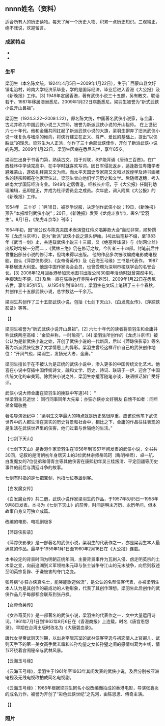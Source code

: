 ## nnnn姓名（资料）

适合所有人的历史读物。每天了解一个历史人物、积累一点历史知识。三观端正，绝不戏说，欢迎留言。  

### 成就特点

- ​
- ​


### 生平

梁羽生（本名陈文统，1924年4月5日－2009年1月22日），生于广西蒙山县文圩镇屯治村，岭南大学经济系毕业，学的是国际经济，毕业后进入香港《大公报》及《新晚报》工作。[3] 1949年定居香港，著有武侠小说三十五部，另有散文、联话若干。1987年移居澳洲悉尼。2009年1月22日病逝悉尼。梁羽生被誉为“新式武侠小说开山鼻祖”。



梁羽生（1924.3.22~2009.1.22），原名陈文统，中国著名武侠小说家，与金庸、古龙并称为中国武侠小说三大宗师，被誉为新派武侠小说的开山祖师。
在上世纪六七十年代，他和金庸共同扛起了新派武侠小说的大旗，梁羽生摒弃了旧派武侠小说一味复仇与嗜杀的倾向，将侠行建立在正义、尊严、爱民的基础上，提出“以侠胜武”的理念。梁羽生为人正派，创作了三十余部武侠佳作，开创了新派武侠小说的先河。2009年1月22日，梁羽生因病在悉尼去世，享年85岁。



梁羽生出身于书香门第，熟读古文、擅于对联，8岁能背诵《唐诗三百首》。在广西桂林中学读完高中，在中学时就喜欢写词。因日军侵扰返乡，适逢数位粤籍学者避难蒙山，遂依礼拜简又文为师。而太平天国史专家简又文和以敦煌学及诗书画著名的饶宗颐都在他家里住过，梁羽生曾向他们学习历史和文学。后随师返穗，考入岭南大学国际经济专业。1949年定居香港，经校长介绍，于《大公报》任副刊助理编辑，迅即提正，并成为社评委员会之成员。次年底，调入附属《大公报》的《新晚报》工作。

1954年　三十岁 ；1月18日，被罗孚说服，决定创作武侠小说；19日，《新晚报》预告“本报增刊武侠小说”；20日，《新晚报》发表《龙虎斗京华》，署名“梁羽生”。8月1日，《龙虎斗京华》刊毕；

1954年初，因“吴公仪与陈克夫国术表演暨红伶义唱筹款大会”轰动非常，顺势撰写《龙虎斗京华》，是为“新派”武侠小说之源头伊始。[4]此后笔耕不缀，至1983年《武当一剑》止，共连载武侠小说三十三部，又《绝塞传烽录》与《剑网尘丝》出版时均被一分而二 ，《武林三绝》仍在修订之故，今传者三十四部。封笔前后并曾推出部分小说的修订本，但均未得以出版。
他的作品多次被改编成电影或电视剧，自认《萍踪侠影录》、《女帝奇英传》及《云海玉弓缘》三书是代表作。
1987年移居澳大利亚。他是中国作家协会会员，也曾受聘为深圳市楹联学会的名誉会长。[3] 2006年12月回香港参加天地图书出版公司30周年活动时就曾突然中风，手脚活动不便。[3] 及后一直在陈秉达疗养院中疗养[5]，2009年1月22日在悉尼去世，享年85岁[5]。
从1954年到1984年，梁羽生在文坛上笔耕了三十个春秋，共创作三十五部武侠小说，总字数达一千余万。

梁羽生共创作了三十五部武侠小说，包括《七剑下天山》、《白发魔女传》、《萍踪侠影录》等等。

【】

梁羽生被誉为“新式武侠小说开山鼻祖”。[2] 六七十年代的读者将梁羽生和金庸并称武侠两座高峰：“金梁并称，一时瑜亮”。[4] 梁羽生所创作的《龙虎斗京华》被公认为是新武侠小说之始，开创了武侠小说的一代新风，后以《萍踪侠影录》等名著为新派武侠绽放了文学情思上的异彩。梁羽生曾经这样评价自己的武侠创作地位：“开风气也，梁羽生，发扬光大者，金庸。”

梁羽生擅长于在不被认为是正统的武侠小说中，渗入更多的中国传统文化艺术。他喜在小说中穿插中国传统诗文，融和文学、历史、诗词、联语于一炉，迎合了中国传统文化的审美观。除武侠小说之外，梁羽生亦擅写随笔杂谈，联语棋话皆广受好评。

武侠小说大师金庸在梁羽生的挽联中写道[4]：
“	
悼梁羽生兄逝世：
同行同事同年大先辈；亦狂亦侠亦文好朋友
自愧不如者：同年弟金庸敬挽

著名导演张纪中：“梁羽生文学最大的特点就是历史感很厚重，应该说他笔下武侠世界中的人都生活在真实的历史背景和社会中，相比之下，金庸的作品往往表现的是生活在武侠世界里的侠客，他们过着与世隔绝的生活。”

【七剑下天山】

《七剑下天山》是香港作家梁羽生在1956年到1957年间发表的武侠小说，全书共30回，记叙的是清朝初年身居天山的3位武林宗师岳鸣珂（晦明禅师）、卓一航、白发魔女的7位徒弟和傅青主等其他侠客在康熙初年吴三桂叛清、平定回疆等历史事件的前后与清廷斗争的故事。

七剑有时指的是七把宝剑，也指七位英雄剑客。

【白发魔女传】

《白发魔女传》共二册，武侠小说作家梁羽生的作品，于1957年8月5日—1958年9月8日发表。本书为《七剑下天山》的前传，时间是明末万历、永历年间，但本故事自身又可独立成篇。

改编的电影、电视剧极多

【萍踪侠影录】

《萍踪侠影录》是一部著名的武侠小说，梁羽生的代表作之一，亦是梁羽生本人最满意的作品。最早于1959年1月1日至1960年2月16日在《大公报》连载。

本书设定的背景时间为明朝正统年间，主要背景事件为瓦剌入侵、虏走明英宗的土木堡之变，向前追溯到义军领袖朱元璋与张士诚争夺江山的元末战争，向后则叙述至明英宗复辟、于谦被害的夺门之变。

张丹枫“亦狂亦侠真名士，能哭能歌迈俗流”，是公认的名型侠客代表，亦被梁羽生本人认为是其创作的最成功的人物形象，代表了其创作理想。梁羽生此后创作的武侠作品几乎每部都会联系到张丹枫。

【女帝奇英传】

《女帝奇英传》是一部著名的武侠小说，梁羽生的代表作之一，文中大量运用诗词。1961年7月1日到1962年8月6日在《香港商报》上连载，时名《唐宫恩怨录》。早期在台湾出版时改名为《大唐碧血录》。

唐代女皇帝武则天时期，以出身李唐宗室的武林侠客李逸与初恋情人上官婉儿、武则天手下的第一美女高手武玄霜和长孙均量之女长孙璧之间的感情纠葛为主线，情节环绕着宫闱秘辛与武林风暴。

【云海玉弓缘】

《云海玉弓缘》，梁羽生于1961年至1963年其间发表的武侠小说，及后分别被亚洲电视及无线电视改拍成同名电视剧。

《云海玉弓缘》：1966年根据梁羽生同名小说改编而拍成的香港电影，导演张鑫炎的成名力作，被誉为开创了“彩色武侠世纪”之先河，由陈思思、傅奇主演。



【】

### 照片

